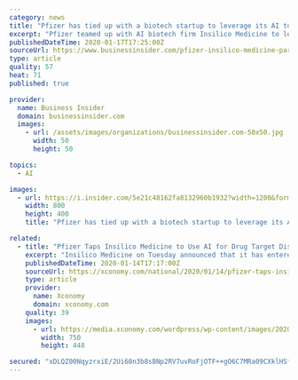 ```yaml
---
category: news
title: "Pfizer has tied up with a biotech startup to leverage its AI tools to identify drug targets"
excerpt: "Pfizer teamed up with AI biotech firm Insilico Medicine to leverage Insilico's technology to identify drug targets for a variety of diseases"
publishedDateTime: 2020-01-17T17:25:00Z
sourceUrl: https://www.businessinsider.com/pfizer-insilico-medicine-partner-to-identify-drug-targets-2020-1
type: article
quality: 57
heat: 71
published: true

provider:
  name: Business Insider
  domain: businessinsider.com
  images:
    - url: /assets/images/organizations/businessinsider.com-50x50.jpg
      width: 50
      height: 50

topics:
  - AI

images:
  - url: https://i.insider.com/5e21c48162fa8132960b1932?width=1200&format=jpeg
    width: 800
    height: 400
    title: "Pfizer has tied up with a biotech startup to leverage its AI tools to identify drug targets"

related:
  - title: "Pfizer Taps Insilico Medicine to Use AI for Drug Target Discovery"
    excerpt: "Insilico Medicine on Tuesday announced that it has entered a research collaboration with Pfizer, which Insilico CEO Alex Zhavoronkov says has “one of the most advanced AI teams internally both in target identification ... Pfizer, not new to applying such advanced analytics, also has worked with IBM Watson and Concerto HealthAI."
    publishedDateTime: 2020-01-14T17:17:00Z
    sourceUrl: https://xconomy.com/national/2020/01/14/pfizer-taps-insilico-medicine-to-use-ai-for-drug-target-discovery/
    type: article
    provider:
      name: Xconomy
      domain: xconomy.com
    quality: 39
    images:
      - url: https://media.xconomy.com/wordpress/wp-content/images/2020/01/14120922/iStock-648272290.jpg
        width: 750
        height: 448

secured: "xDLQZ00NqyzrxiE/2Ui60n3b8sBNp2RV7uvRoFjOTF++gO6C7MRa09CXklHSfRAmKgltyWcsbQhxQuLwzXK8cDyaVQUaLca7n5jusHbR5rvyCtTg9c2QewriIJzwzq2r8Wbg7htEk9G2riJtqLSSO/QSlHaURJ/5J0RW7Pb/UiEDqV2qameWHxOhHpmSzHG8qB155O9WcAAuEAABRlkpGJaCF2MHryEIGdOqmDhoi5EMHqwCDHVqWsLuFCoyGK7CzChToZPY+ebjOzesQ4omLrV5Mzy4ZT5GX8Zda5hMMpZkNxLSAwIxRdK72KMrqlT319Scg1AIZyVQUhO2T8rov4fy9rTaeOJQSd1WLS9OmVyRHq3cIw6R9QAUirYBCo+xpQp2ncztgHNOozYmw2NNW5awNzT0bD+5DTZXpPY6bdvTI6u/z77yaJmMbPPZc6limshUqxLH71hTg0K2MSYP1Q==;UALDbVOJr0lynKigZ/ISlA=="
---
```


